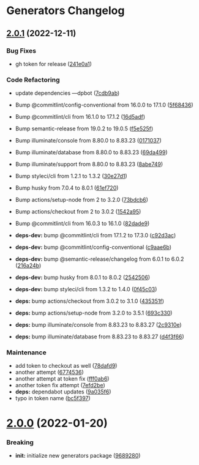 # Generators Changelog

## [2.0.1](https://github.com/jetstreamlabs/generators/compare/v2.0.0...v2.0.1) (2022-12-11)


### Bug Fixes

* gh token for release ([241e0a1](https://github.com/jetstreamlabs/generators/commit/241e0a18d4b5f0c12ff4b6b751d7fe6addb28bcb))


### Code Refactoring

* update dependencies —dpbot ([7cdb9ab](https://github.com/jetstreamlabs/generators/commit/7cdb9ab012f1b99a250d70f1ce4c27a4d458e2f8))


* Bump @commitlint/config-conventional from 16.0.0 to 17.1.0 ([5f68436](https://github.com/jetstreamlabs/generators/commit/5f68436aee8c8f14d436b0bc5671f038af55b1c4))
* Bump @commitlint/cli from 16.1.0 to 17.1.2 ([16d5adf](https://github.com/jetstreamlabs/generators/commit/16d5adfaacbd4f6fb9406e3aca7e4f833da40163))
* Bump semantic-release from 19.0.2 to 19.0.5 ([f5e525f](https://github.com/jetstreamlabs/generators/commit/f5e525f272ea95f6f933e5dc93f8c7b08b642f06))
* Bump illuminate/console from 8.80.0 to 8.83.23 ([0171037](https://github.com/jetstreamlabs/generators/commit/01710377aef5286d08adafe87cdad42a46036396))
* Bump illuminate/database from 8.80.0 to 8.83.23 ([69da499](https://github.com/jetstreamlabs/generators/commit/69da4995f3a92b9eed53a039efc0320cbdf288e1))
* Bump illuminate/support from 8.80.0 to 8.83.23 ([8abe749](https://github.com/jetstreamlabs/generators/commit/8abe7498b1a8ff775ca3b70a12e1f0f8f3f68a3c))
* Bump styleci/cli from 1.2.1 to 1.3.2 ([30e27d1](https://github.com/jetstreamlabs/generators/commit/30e27d1aa9eae2641749795916019a7895bd93ad))
* Bump husky from 7.0.4 to 8.0.1 ([61ef720](https://github.com/jetstreamlabs/generators/commit/61ef72059e1e299d40d54c007a9b66e4ce0a3e85))
* Bump actions/setup-node from 2 to 3.2.0 ([73bdcb6](https://github.com/jetstreamlabs/generators/commit/73bdcb6a753ebd55be4042b6527f7a25c98285d8))
* Bump actions/checkout from 2 to 3.0.2 ([1542a95](https://github.com/jetstreamlabs/generators/commit/1542a9555fb7102019d1bc1b255ff2de7cf85d52))
* Bump @commitlint/cli from 16.0.3 to 16.1.0 ([82dade9](https://github.com/jetstreamlabs/generators/commit/82dade90a5d5db3ed97278420761bda74c053ffd))
* **deps-dev:** bump @commitlint/cli from 17.1.2 to 17.3.0 ([c92d3ac](https://github.com/jetstreamlabs/generators/commit/c92d3acca254e5f23aee335deeaf96fcca57b7c0))
* **deps-dev:** bump @commitlint/config-conventional ([c9aae6b](https://github.com/jetstreamlabs/generators/commit/c9aae6b9e63c4577044099a03a726906f883c407))
* **deps-dev:** bump @semantic-release/changelog from 6.0.1 to 6.0.2 ([216a24b](https://github.com/jetstreamlabs/generators/commit/216a24b4cb3f8364e8a2c6b9ffb56f11d2ffe4de))
* **deps-dev:** bump husky from 8.0.1 to 8.0.2 ([2542506](https://github.com/jetstreamlabs/generators/commit/2542506fc7183c433f606dfa886f58f24e1fe499))
* **deps-dev:** bump styleci/cli from 1.3.2 to 1.4.0 ([0f45c03](https://github.com/jetstreamlabs/generators/commit/0f45c03e89627ef203338acbf40ee65b45c563ae))
* **deps:** bump actions/checkout from 3.0.2 to 3.1.0 ([435351f](https://github.com/jetstreamlabs/generators/commit/435351fe779aac96870a865d2d139eda41c22135))
* **deps:** bump actions/setup-node from 3.2.0 to 3.5.1 ([693c330](https://github.com/jetstreamlabs/generators/commit/693c330b60d051df78bfa882c63e75cfb308e5a0))
* **deps:** bump illuminate/console from 8.83.23 to 8.83.27 ([2c9310e](https://github.com/jetstreamlabs/generators/commit/2c9310e4830130f4b018dea99d5436f42c5a25fb))
* **deps:** bump illuminate/database from 8.83.23 to 8.83.27 ([d4f3f66](https://github.com/jetstreamlabs/generators/commit/d4f3f6628bdb6ca290c01e9e95a52bf5ea42932d))


### Maintenance

* add token to checkout as well ([78dafd9](https://github.com/jetstreamlabs/generators/commit/78dafd95d731bbe0e2238067705e5c2b483edaff))
* another attempt ([6774536](https://github.com/jetstreamlabs/generators/commit/677453623de6c5659cdc371e0132c24a280b101c))
* another attempt at token fix ([fff0ab6](https://github.com/jetstreamlabs/generators/commit/fff0ab626ed3b51ba3dce47156da1b736057029f))
* another token fix attempt ([7efd2be](https://github.com/jetstreamlabs/generators/commit/7efd2be12d84fb90d2b5fdc2f93dd0ab5ba805d5))
* **deps:** dependabot updates ([9a035f6](https://github.com/jetstreamlabs/generators/commit/9a035f65dfb92e44bff8920feecc0119aa75cf3c))
* typo in token name ([bc5f397](https://github.com/jetstreamlabs/generators/commit/bc5f39744332bc6ae94cec0d42422a30db869bb8))

# [2.0.0](https://github.com/jetstreamlabs/generators/compare/v1.0.1...v2.0.0) (2022-01-20)


### Breaking

* **init:** initialize new generators package ([9689280](https://github.com/jetstreamlabs/generators/commit/9689280c2a961adb4d0e9562967e03b214341015))
